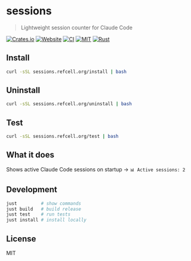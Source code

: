 # sessions

> Lightweight session counter for Claude Code

[![Crates.io](https://img.shields.io/crates/v/sessions-cli.svg)](https://crates.io/crates/sessions-cli)
[![Website](https://img.shields.io/badge/website-sessions.refcell.org-blue)](https://sessions.refcell.org)
[![CI](https://github.com/refcell/sessions/actions/workflows/ci.yml/badge.svg)](https://github.com/refcell/sessions/actions/workflows/ci.yml)
[![MIT](https://img.shields.io/badge/license-MIT-blue.svg)](LICENSE)
[![Rust](https://img.shields.io/badge/rust-%23000000.svg?style=flat&logo=rust&logoColor=white)](https://www.rust-lang.org)

## Install

```bash
curl -sSL sessions.refcell.org/install | bash
```

## Uninstall

```bash
curl -sSL sessions.refcell.org/uninstall | bash
```

## Test

```bash
curl -sSL sessions.refcell.org/test | bash
```

## What it does

Shows active Claude Code sessions on startup → `📊 Active sessions: 2`

## Development

```bash
just         # show commands
just build   # build release
just test    # run tests
just install # install locally
```

## License

MIT
